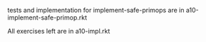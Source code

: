tests and implementation for implement-safe-primops are in a10-implement-safe-primop.rkt

All exercises left are in a10-impl.rkt